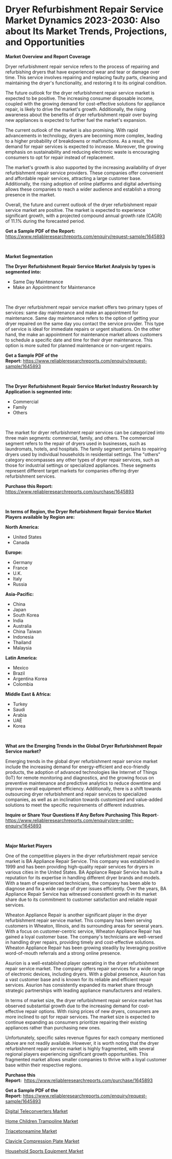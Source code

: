 <p><h1>Dryer Refurbishment Repair Service Market Dynamics 2023-2030: Also about Its Market Trends, Projections, and Opportunities</h1></p><p><strong>Market Overview and Report Coverage</strong></p>
<p><p>Dryer refurbishment repair service refers to the process of repairing and refurbishing dryers that have experienced wear and tear or damage over time. This service involves repairing and replacing faulty parts, cleaning and maintaining the dryer's functionality, and restoring it to its original condition.</p><p>The future outlook for the dryer refurbishment repair service market is expected to be positive. The increasing consumer disposable income, coupled with the growing demand for cost-effective solutions for appliance repair, is likely to drive the market's growth. Additionally, the rising awareness about the benefits of dryer refurbishment repair over buying new appliances is expected to further fuel the market's expansion.</p><p>The current outlook of the market is also promising. With rapid advancements in technology, dryers are becoming more complex, leading to a higher probability of breakdowns or malfunctions. As a result, the demand for repair services is expected to increase. Moreover, the growing emphasis on sustainability and reducing electronic waste is encouraging consumers to opt for repair instead of replacement.</p><p>The market's growth is also supported by the increasing availability of dryer refurbishment repair service providers. These companies offer convenient and affordable repair services, attracting a large customer base. Additionally, the rising adoption of online platforms and digital advertising allows these companies to reach a wider audience and establish a strong presence in the market.</p><p>Overall, the future and current outlook of the dryer refurbishment repair service market are positive. The market is expected to experience significant growth, with a projected compound annual growth rate (CAGR) of 11.1% during the forecasted period.</p></p>
<p><strong>Get a Sample PDF of the Report:</strong> <a href="https://www.reliableresearchreports.com/enquiry/request-sample/1645893">https://www.reliableresearchreports.com/enquiry/request-sample/1645893</a></p>
<p>&nbsp;</p>
<p><strong>Market Segmentation</strong></p>
<p><strong>The Dryer Refurbishment Repair Service Market Analysis by types is segmented into:</strong></p>
<p><ul><li>Same Day Maintenance</li><li>Make an Appointment for Maintenance</li></ul></p>
<p>&nbsp;</p>
<p><p>The dryer refurbishment repair service market offers two primary types of services: same day maintenance and make an appointment for maintenance. Same day maintenance refers to the option of getting your dryer repaired on the same day you contact the service provider. This type of service is ideal for immediate repairs or urgent situations. On the other hand, the make an appointment for maintenance market allows customers to schedule a specific date and time for their dryer maintenance. This option is more suited for planned maintenance or non-urgent repairs.</p></p>
<p><strong>Get a Sample PDF of the Report:</strong>&nbsp;<a href="https://www.reliableresearchreports.com/enquiry/request-sample/1645893">https://www.reliableresearchreports.com/enquiry/request-sample/1645893</a></p>
<p>&nbsp;</p>
<p><strong>The Dryer Refurbishment Repair Service Market Industry Research by Application is segmented into:</strong></p>
<p><ul><li>Commercial</li><li>Family</li><li>Others</li></ul></p>
<p>&nbsp;</p>
<p><p>The market for dryer refurbishment repair services can be categorized into three main segments: commercial, family, and others. The commercial segment refers to the repair of dryers used in businesses, such as laundromats, hotels, and hospitals. The family segment pertains to repairing dryers used by individual households in residential settings. The "others" category encompasses any other types of dryer repair services, such as those for industrial settings or specialized appliances. These segments represent different target markets for companies offering dryer refurbishment services.</p></p>
<p><strong>Purchase this Report:</strong>&nbsp; <a href="https://www.reliableresearchreports.com/purchase/1645893">https://www.reliableresearchreports.com/purchase/1645893</a></p>
<p>&nbsp;</p>
<p><strong>In terms of Region, the Dryer Refurbishment Repair Service Market Players available by Region are:</strong></p>
<p>
    <p> <strong> North America: </strong>
        <ul>
            <li>United States</li>
            <li>Canada</li>
        </ul>
        </p> 
    <p> <strong> Europe: </strong>
        <ul>
            <li>Germany</li>
            <li>France</li>
            <li>U.K.</li>
            <li>Italy</li>
            <li>Russia</li>
        </ul>
        </p> 
    <p> <strong> Asia-Pacific: </strong>
        <ul>
            <li>China</li>
            <li>Japan</li>
            <li>South Korea</li>
            <li>India</li>
            <li>Australia</li>
            <li>China Taiwan</li>
            <li>Indonesia</li>
            <li>Thailand</li>
            <li>Malaysia</li>
        </ul>
        </p> 
    <p> <strong> Latin America: </strong>
        <ul>
            <li>Mexico</li>
            <li>Brazil</li>
            <li>Argentina Korea</li>
            <li>Colombia</li>
        </ul>
        </p> 
    <p> <strong> Middle East & Africa: </strong>
        <ul>
            <li>Turkey</li>
            <li>Saudi</li>
            <li>Arabia</li>
            <li>UAE</li>
            <li>Korea</li>
        </ul>
    </p>
    </p>
<p>&nbsp;</p>
<p><strong>What are the Emerging Trends in the Global Dryer Refurbishment Repair Service market?</strong></p>
<p><p>Emerging trends in the global dryer refurbishment repair service market include the increasing demand for energy-efficient and eco-friendly products, the adoption of advanced technologies like Internet of Things (IoT) for remote monitoring and diagnostics, and the growing focus on preventive maintenance and predictive analytics to reduce downtime and improve overall equipment efficiency. Additionally, there is a shift towards outsourcing dryer refurbishment and repair services to specialized companies, as well as an inclination towards customized and value-added solutions to meet the specific requirements of different industries.</p></p>
<p><strong>Inquire or Share Your Questions If Any Before Purchasing This Report</strong>- <a href="https://www.reliableresearchreports.com/enquiry/pre-order-enquiry/1645893">https://www.reliableresearchreports.com/enquiry/pre-order-enquiry/1645893</a></p>
<p>&nbsp;</p>
<p><strong>Major Market Players</strong></p>
<p><p>One of the competitive players in the dryer refurbishment repair service market is BA Appliance Repair Service. This company was established in 1999 and has been providing high-quality repair services for dryers in various cities in the United States. BA Appliance Repair Service has built a reputation for its expertise in handling different dryer brands and models. With a team of experienced technicians, the company has been able to diagnose and fix a wide range of dryer issues efficiently. Over the years, BA Appliance Repair Service has witnessed consistent growth in its market share due to its commitment to customer satisfaction and reliable repair services.</p><p>Wheaton Appliance Repair is another significant player in the dryer refurbishment repair service market. This company has been serving customers in Wheaton, Illinois, and its surrounding areas for several years. With a focus on customer-centric service, Wheaton Appliance Repair has gained a loyal customer base. The company's technicians are well-versed in handling dryer repairs, providing timely and cost-effective solutions. Wheaton Appliance Repair has been growing steadily by leveraging positive word-of-mouth referrals and a strong online presence.</p><p>Asurion is a well-established player operating in the dryer refurbishment repair service market. The company offers repair services for a wide range of electronic devices, including dryers. With a global presence, Asurion has a vast customer base and is known for its reliable and efficient repair services. Asurion has consistently expanded its market share through strategic partnerships with leading appliance manufacturers and retailers.</p><p>In terms of market size, the dryer refurbishment repair service market has observed substantial growth due to the increasing demand for cost-effective repair options. With rising prices of new dryers, consumers are more inclined to opt for repair services. The market size is expected to continue expanding as consumers prioritize repairing their existing appliances rather than purchasing new ones.</p><p>Unfortunately, specific sales revenue figures for each company mentioned above are not readily available. However, it is worth noting that the dryer refurbishment repair service market is highly fragmented, with several regional players experiencing significant growth opportunities. This fragmented market allows smaller companies to thrive with a loyal customer base within their respective regions.</p></p>
<p><strong>Purchase this Report:</strong>&nbsp;&nbsp;<a href="https://www.reliableresearchreports.com/purchase/1645893">https://www.reliableresearchreports.com/purchase/1645893</a></p>
<p></p>
<p><strong>Get a Sample PDF of the Report:</strong>&nbsp;<a href="https://www.reliableresearchreports.com/enquiry/request-sample/1645893">https://www.reliableresearchreports.com/enquiry/request-sample/1645893</a></p>
<p><p><a href="https://www.linkedin.com/pulse/digital-teleconverters-market-size-share-amp-trends-analysis-8u0jc/">Digital Teleconverters Market</a></p><p><a href="https://www.linkedin.com/pulse/home-children-trampoline-market-share-amp-new-trends-u5hjf/">Home Children Trampoline Market</a></p><p><a href="https://medium.com/@primeyash92/triacetoneamine-market-competitive-analysis-market-trends-and-forecast-to-2030-0a24b2a79b24">Triacetoneamine Market</a></p><p><a href="https://medium.com/@amaliarobel/decoding-clavicle-compression-plate-market-metrics-market-share-trends-and-growth-patterns-ad6faaac5d1b">Clavicle Compression Plate Market</a></p><p><a href="https://www.linkedin.com/pulse/household-sports-equipment-market-challenges-opportunities-qjryf/">Household Sports Equipment Market</a></p></p>